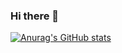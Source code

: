 ### Hi there 👋
[![Anurag's GitHub stats](https://github-readme-stats.vercel.app/api?username=qvarkk&hide=issues,prs&theme=monokai&locale=ja)](https://github.com/anuraghazra/github-readme-stats)
<div align="center">
  
</div>
